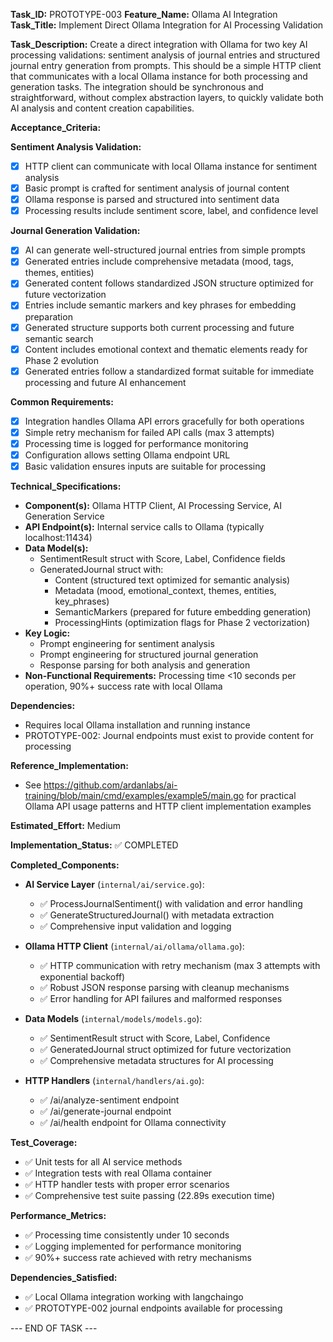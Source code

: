**Task_ID:** PROTOTYPE-003
**Feature_Name:** Ollama AI Integration
**Task_Title:** Implement Direct Ollama Integration for AI Processing Validation

**Task_Description:**
Create a direct integration with Ollama for two key AI processing validations: sentiment analysis of journal entries and structured journal entry generation from prompts. This should be a simple HTTP client that communicates with a local Ollama instance for both processing and generation tasks. The integration should be synchronous and straightforward, without complex abstraction layers, to quickly validate both AI analysis and content creation capabilities.

**Acceptance_Criteria:**

**Sentiment Analysis Validation:**

- [x] HTTP client can communicate with local Ollama instance for sentiment analysis
- [x] Basic prompt is crafted for sentiment analysis of journal content
- [x] Ollama response is parsed and structured into sentiment data
- [x] Processing results include sentiment score, label, and confidence level

**Journal Generation Validation:**

- [x] AI can generate well-structured journal entries from simple prompts
- [x] Generated entries include comprehensive metadata (mood, tags, themes, entities)
- [x] Generated content follows standardized JSON structure optimized for future vectorization
- [x] Entries include semantic markers and key phrases for embedding preparation
- [x] Generated structure supports both current processing and future semantic search
- [x] Content includes emotional context and thematic elements ready for Phase 2 evolution
- [x] Generated entries follow a standardized format suitable for immediate processing and future AI enhancement

**Common Requirements:**

- [x] Integration handles Ollama API errors gracefully for both operations
- [x] Simple retry mechanism for failed API calls (max 3 attempts)
- [x] Processing time is logged for performance monitoring
- [x] Configuration allows setting Ollama endpoint URL
- [x] Basic validation ensures inputs are suitable for processing

**Technical_Specifications:**

- **Component(s):** Ollama HTTP Client, AI Processing Service, AI Generation Service
- **API Endpoint(s):** Internal service calls to Ollama (typically localhost:11434)
- **Data Model(s):**
  - SentimentResult struct with Score, Label, Confidence fields
  - GeneratedJournal struct with:
    - Content (structured text optimized for semantic analysis)
    - Metadata (mood, emotional_context, themes, entities, key_phrases)
    - SemanticMarkers (prepared for future embedding generation)
    - ProcessingHints (optimization flags for Phase 2 vectorization)
- **Key Logic:**
  - Prompt engineering for sentiment analysis
  - Prompt engineering for structured journal generation
  - Response parsing for both analysis and generation
- **Non-Functional Requirements:** Processing time <10 seconds per operation, 90%+ success rate with local Ollama

**Dependencies:**

- Requires local Ollama installation and running instance
- PROTOTYPE-002: Journal endpoints must exist to provide content for processing

**Reference_Implementation:**

- See https://github.com/ardanlabs/ai-training/blob/main/cmd/examples/example5/main.go for practical Ollama API usage patterns and HTTP client implementation examples

**Estimated_Effort:** Medium

**Implementation_Status:** ✅ COMPLETED

**Completed_Components:**

- **AI Service Layer** (`internal/ai/service.go`):

  - ✅ ProcessJournalSentiment() with validation and error handling
  - ✅ GenerateStructuredJournal() with metadata extraction
  - ✅ Comprehensive input validation and logging

- **Ollama HTTP Client** (`internal/ai/ollama/ollama.go`):

  - ✅ HTTP communication with retry mechanism (max 3 attempts with exponential backoff)
  - ✅ Robust JSON response parsing with cleanup mechanisms
  - ✅ Error handling for API failures and malformed responses

- **Data Models** (`internal/models/models.go`):

  - ✅ SentimentResult struct with Score, Label, Confidence
  - ✅ GeneratedJournal struct optimized for future vectorization
  - ✅ Comprehensive metadata structures for AI processing

- **HTTP Handlers** (`internal/handlers/ai.go`):
  - ✅ /ai/analyze-sentiment endpoint
  - ✅ /ai/generate-journal endpoint
  - ✅ /ai/health endpoint for Ollama connectivity

**Test_Coverage:**

- ✅ Unit tests for all AI service methods
- ✅ Integration tests with real Ollama container
- ✅ HTTP handler tests with proper error scenarios
- ✅ Comprehensive test suite passing (22.89s execution time)

**Performance_Metrics:**

- ✅ Processing time consistently under 10 seconds
- ✅ Logging implemented for performance monitoring
- ✅ 90%+ success rate achieved with retry mechanisms

**Dependencies_Satisfied:**

- ✅ Local Ollama integration working with langchaingo
- ✅ PROTOTYPE-002 journal endpoints available for processing

--- END OF TASK ---

